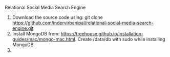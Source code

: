 Relational Social Media Search Engine

1) Download the source code using:
   git clone https://github.com/indervirbanipal/relational-social-media-search-engine.git
2) Install MongoDB from:
   https://treehouse.github.io/installation-guides/mac/mongo-mac.html.
   Create /data/db with sudo while installing MongoDB.
3) 

